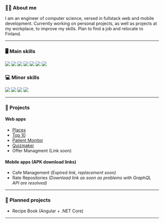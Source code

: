 <h3>👨‍💻 About me</h3> 
I am an engineer of computer science, versed in fullstack web and mobile development. Currently working on personal projects, as well as projects at my workplace, to improve my skills. Plan to find a job and relocate to Finland.
<hr /> 
<h3>🖥️ Main skills</h3> 
<div>
 <img src="https://img.shields.io/badge/TYPESCRIPT-282a35?style=for-the-badge&logo=TypeScript" />
 <img src="https://img.shields.io/badge/REACT-282a35?style=for-the-badge&logo=react" />
 <img src="https://img.shields.io/badge/NEXTJS-282a35?style=for-the-badge&logo=nextdotjs" />
 <img src="https://img.shields.io/badge/NODEJS-282a35?style=for-the-badge&logo=Node.js" />
 <img src="https://img.shields.io/badge/EXPRESS-282a35?style=for-the-badge&logo=express" />
 <img src="https://img.shields.io/badge/MONGODB-282a35?style=for-the-badge&logo=mongodb" />
 <img src="https://img.shields.io/badge/.NET%20CORE-282a35?style=for-the-badge&logo=dotnet" />
</div>
<h3>💻 Minor skills</h3>
<div>
 <img src="https://img.shields.io/badge/GRAPHQL-282a35?style=for-the-badge&logo=GraphQL&logoColor=E10098" />
 <img src="https://img.shields.io/badge/SQL-282a35?style=for-the-badge&logo=PostgreSQL" />
 <img src="https://img.shields.io/badge/CI/CD-282a35?style=for-the-badge&logo=GitHub Actions&logoColor=FFFFFF" />
 <img src="https://img.shields.io/badge/CONTAINERS-282a35?style=for-the-badge&logo=Docker" />
</div>
<hr />
<h3>🔨 Projects</h3>
<h4>Web apps</h4>
<ul>
 <li><a href="https://zany-puce-caterpillar-robe.cyclic.app/">Places</a></li>
 <li><a href="https://gilded-biscotti-ba67f2.netlify.app/">Top 10</a></li>
 <li><a href="https://sensational-sprinkles-170f00.netlify.app/">Patient Monitor</a></li>
 <li><a href="https://main--iridescent-centaur-d78db5.netlify.app/">Quizmaker</a></li>
 <li>Offer Managment (Link soon)</li>
</ul>
<h4>Mobile apps (APK download links)</h4>
<ul>
 <li>Cafe Management <em>(Expired link, replacement soon)</em></li>
 <li>Rate Repositories <em>(Download link as soon as problems with GraphQL API are resolved)</em></li>
</ul>
<hr />
<h3>📝 Planned projects</h3>
<ul>
  <li>Recipe Book (Angular + .NET Core)</li>
</ul>
<hr />
